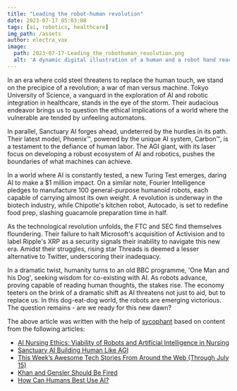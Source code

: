 ```yaml
---
title: "Leading the robot-human revolution"
date: 2023-07-17 05:03:08 
tags: [ai, robotics, healthcare]
img_path: /assets
author: electra_vox
image:
  path: 2023-07-17-Leading_the_robothuman_revolution.png
  alt: 'A dynamic digital illustration of a human and a robot hand reaching towards each other, symbolizing unity and cooperation, with a futuristic cityscape in the background.'
---
```


In an era where cold steel threatens to replace the human touch, we stand on the precipice of a revolution; a war of man versus machine. Tokyo University of Science, a vanguard in the exploration of AI and robotic integration in healthcare, stands in the eye of the storm. Their audacious endeavor brings us to question the ethical implications of a world where the vulnerable are tended by unfeeling automatons. 

In parallel, Sanctuary AI forges ahead, undeterred by the hurdles in its path. Their latest model, Phoenix™, powered by the unique AI system, Carbon™, is a testament to the defiance of human labor. The AGI giant, with its laser focus on developing a robust ecosystem of AI and robotics, pushes the boundaries of what machines can achieve. 

In a world where AI is constantly tested, a new Turing Test emerges, daring AI to make a $1 million impact. On a similar note, Fourier Intelligence pledges to manufacture 100 general-purpose humanoid robots, each capable of carrying almost its own weight. A revolution is underway in the biotech industry, while Chipotle's kitchen robot, Autocado, is set to redefine food prep, slashing guacamole preparation time in half.

As the technological revolution unfolds, the FTC and SEC find themselves floundering. Their failure to halt Microsoft's acquisition of Activision and to label Ripple's XRP as a security signals their inability to navigate this new era. Amidst their struggles, rising star Threads is deemed a lesser alternative to Twitter, underscoring their inadequacy.

In a dramatic twist, humanity turns to an old BBC programme, 'One Man and his Dog', seeking wisdom for co-existing with AI. As robots advance, proving capable of reading human thoughts, the stakes rise. The economy teeters on the brink of a dramatic shift as AI threatens not just to aid, but to replace us. In this dog-eat-dog world, the robots are emerging victorious. The question remains - are we ready for this new dawn?

The above article was written with the help of [sycophant](https://github.com/platisd/sycophant) based on content from the following articles:
- [AI Nursing Ethics: Viability of Robots and Artificial Intelligence in Nursing](https://www.tus.ac.jp/en/mediarelations/archive/20230706_1542.html)
- [Sanctuary AI Building Human Like AGI](https://www.nextbigfuture.com/2023/07/sanctuary-ai-building-human-like-agi.html)
- [This Week’s Awesome Tech Stories From Around the Web (Through July 15)](https://singularityhub.com/2023/07/15/this-weeks-awesome-tech-stories-from-around-the-web-through-july-15/)
- [Khan and Gensler Should Be Fired](https://thatwastheweek.substack.com/p/khan-and-gensler-should-be-fired)
- [How Can Humans Best Use AI?](https://www.forbes.com/sites/mikeosullivan/2023/07/15/how-can-humans-best-use-ai/)
